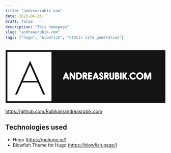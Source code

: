 ```yaml
---
title: "andreasrubik.com"
date: 2023-06-15
draft: false
description: "This homepage"
slug: "andreasrubik-com"
tags: ["hugo", "blowfish", "static site generation"]
---
```


![andreasrubik.com logo](logo.png)

https://github.com/Rubikan/andreasrubik.com

## Technologies used

* Hugo (https://gohugo.io/)
* Blowfish Theme for Hugo (https://blowfish.page/)